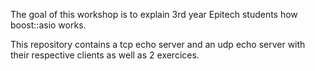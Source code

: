 The goal of this workshop is to explain 3rd year Epitech students how boost::asio works.

This repository contains a tcp echo server and an udp echo server with their respective clients
as well as 2 exercices.


